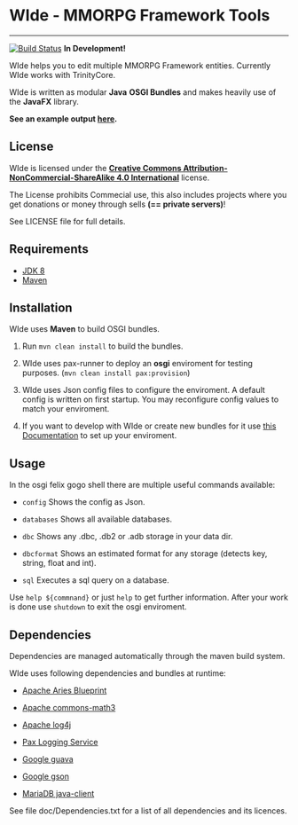 # WIde - MMORPG Framework Tools #
---------------------------------
[![Build Status](https://travis-ci.org/Naios/WIde.svg?branch=master)](https://travis-ci.org/Naios/WIde) **In Development!**

WIde helps you to edit multiple MMORPG Framework entities.
Currently WIde works with TrinityCore.

WIde is written as modular **Java** **OSGI Bundles** and makes heavily use of the **JavaFX** library.

**See an example output [here](https://gist.github.com/Naios/634b0bfbc04e56165f96).**

License
-------------
WIde is licensed under the [**Creative Commons Attribution-NonCommercial-ShareAlike 4.0 International**](http://creativecommons.org/licenses/by-nc-sa/4.0/) license.

The License prohibits Commecial use, this also includes projects where you get donations or money through sells **(== private servers)**!

See LICENSE file for full details.

Requirements
---------------
- [JDK 8](http://www.oracle.com/technetwork/java/javase/downloads/jdk8-downloads-2133151.html)
- [Maven](http://maven.apache.org)

Installation
--------------
WIde uses **Maven** to build OSGI bundles.

1. Run `mvn clean install` to build the bundles.

2. WIde uses pax-runner to deploy an **osgi** enviroment for testing purposes. (`mvn clean install pax:provision`)

3. WIde uses Json config files to configure the enviroment. A default config is written on first startup. You may reconfigure config values to match your enviroment.

4. If you want to develop with WIde or create new bundles for it use [this Documentation](https://github.com/Naios/WIde/blob/master/doc/ide/eclipse/How%20to%20develop%20in%20Eclipse.md) to set up your enviroment.

Usage
-------------
In the osgi felix gogo shell there are multiple useful commands available:

- `config` Shows the config as Json.

- `databases` Shows all available databases.

- `dbc` Shows any .dbc, .db2 or .adb storage in your data dir.

- `dbcformat` Shows an estimated format for any storage (detects key, string, float and int).

- `sql` Executes a sql query on a database.

Use `help ${commnand}` or just `help` to get further information.
After your work is done use `shutdown` to exit the osgi enviroment.

Dependencies
--------------
Dependencies are managed automatically through the maven build system.

WIde uses following dependencies and bundles at runtime:

- [Apache Aries Blueprint](http://aries.apache.org/)

- [Apache commons-math3](http://commons.apache.org/proper/commons-math/)

- [Apache log4j](http://logging.apache.org/log4j/2.x/)

- [Pax Logging Service](https://ops4j1.jira.com/wiki/display/paxlogging/Pax+Logging)

- [Google guava](https://github.com/google/guava/)

- [Google gson](https://code.google.com/p/google-gson/)

- [MariaDB java-client](https://mariadb.com/kb/en/mariadb/client-libraries/mariadb-java-client/)

See file doc/Dependencies.txt for a list of all dependencies and its licences.
